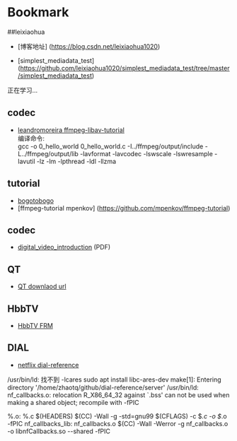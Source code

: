 # Bookmark

##leixiaohua 

* [博客地址] (https://blog.csdn.net/leixiaohua1020)

* [simplest_mediadata_test] (https://github.com/leixiaohua1020/simplest_mediadata_test/tree/master/simplest_mediadata_test)

正在学习...


## codec
* [leandromoreira ffmpeg-libav-tutorial](https://github.com/leandromoreira/ffmpeg-libav-tutorial.git)  
编译命令:  
gcc -o 0_hello_world 0_hello_world.c -I../ffmpeg/output/include -L../ffmpeg/output/lib -lavformat -lavcodec -lswscale -lswresample -lavutil -lz -lm -lpthread -ldl -llzma

## tutorial

* [bogotobogo](http://www.bogotobogo.com)
* [ffmpeg-tutorial mpenkov] (https://github.com/mpenkov/ffmpeg-tutorial)

## codec

* [digital_video_introduction](https://github.com/leandromoreira/digital_video_introduction) (PDF)

## QT 
 * [QT downlaod url](https://download.qt.io/archive/qt/)

## HbbTV
 * [HbbTV FRM](http://www.francescpinyol.cat/hbbtv.html)
 
## DIAL
 * [netflix dial-reference](https://github.com/Netflix/dial-reference)
 
 /usr/bin/ld: 找不到 -lcares
 sudo apt install libc-ares-dev
 make[1]: Entering directory '/home/zhaotq/github/dial-reference/server'
 /usr/bin/ld: nf_callbacks.o: relocation R_X86_64_32 against `.bss' can not be used when making a shared object; recompile with -fPIC
 
 %.o: %.c $(HEADERS)
	$(CC) -Wall -g -std=gnu99 $(CFLAGS) -c $*.c -o $*.o -fPIC
nf_callbacks_lib: nf_callbacks.o
	$(CC) -Wall -Werror -g nf_callbacks.o -o libnfCallbacks.so --shared -fPIC

 
